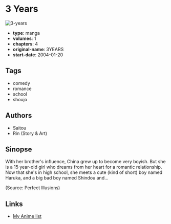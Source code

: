 # 3 Years

![3-years](https://cdn.myanimelist.net/images/manga/1/248447.jpg)

-   **type**: manga
-   **volumes**: 1
-   **chapters**: 4
-   **original-name**: 3YEARS
-   **start-date**: 2004-01-20

## Tags

-   comedy
-   romance
-   school
-   shoujo

## Authors

-   Saitou
-   Rin (Story & Art)

## Sinopse

With her brother's influence, China grew up to become very boyish. But she is a 15 year-old girl who dreams from her heart for a romantic relationship. Now that she's in high school, she meets a cute (kind of short) boy named Haruka, and a big bad boy named Shindou and...

(Source: Perfect Illusions)

## Links

-   [My Anime list](https://myanimelist.net/manga/7389/3_Years)
